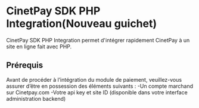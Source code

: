 # CinetPay SDK PHP Integration(Nouveau guichet)

CinetPay SDK PHP Integration permet d'intégrer rapidement CinetPay à un site en ligne fait avec PHP.

## Prérequis
Avant de procéder à l’intégration du module de paiement, veuillez-vous assurer d’être en possession des éléments suivants :
         -Un compte marchand sur Cinetpay.com
         -Votre api key et site ID (disponible dans votre interface administration backend)
